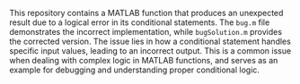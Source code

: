 This repository contains a MATLAB function that produces an unexpected result due to a logical error in its conditional statements.  The `bug.m` file demonstrates the incorrect implementation, while `bugSolution.m` provides the corrected version.  The issue lies in how a conditional statement handles specific input values, leading to an incorrect output. This is a common issue when dealing with complex logic in MATLAB functions, and serves as an example for debugging and understanding proper conditional logic.